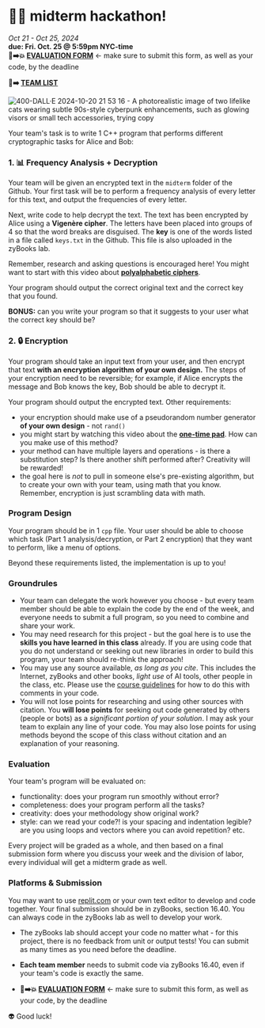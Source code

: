 # 🤖🔑 midterm hackathon! #

_Oct 21 - Oct 25, 2024_ \
**due: Fri. Oct. 25 @ 5:59pm NYC-time** \
**📝➡️💥 [EVALUATION FORM](https://airtable.com/appBFOjXtaSO2vVV5/shrt8hx71tW16IuG0)** <- make sure to submit this form, as well as your code, by the deadline

**🐙➡️ [TEAM LIST](https://airtable.com/appBFOjXtaSO2vVV5/shrs7HpZvC4ogmX7B/tblOhGY29sUGqhPVK)**

![400-DALL·E 2024-10-20 21 53 16 - A photorealistic image of two lifelike cats wearing subtle 90s-style cyberpunk enhancements, such as glowing visors or small tech accessories, trying  copy](https://github.com/user-attachments/assets/3ca3ff98-a328-4e57-9178-74dd71a9b028)


Your team's task is to write 1 C++ program that performs different cryptographic tasks for Alice and Bob:

### 1. 📊 Frequency Analysis + Decryption

Your team will be given an encrypted text in the `midterm` folder of the Github. Your first task will be to perform a frequency analysis of every letter for this text, and output the frequencies of every letter.

Next, write code to help decrypt the text. The text has been encrypted by Alice using a **Vigenère cipher**. The letters have been placed into groups of 4 so that the word breaks are disguised. The **key** is one of the words listed in a file called `keys.txt` in the Github. This file is also uploaded in the zyBooks lab.

Remember, research and asking questions is encouraged here! You might want to start with this video about [**polyalphabetic ciphers**](https://www.youtube.com/watch?v=BgFJD7oCmDE&list=PLSQl0a2vh4HA50QhFIirlEZRXG4yjcoGM&index=7).

Your program should output the correct original text and the correct key that you found.

**BONUS:** can you write your program so that it suggests to your user what the correct key should be?

### 2. 🔒 Encryption

Your program should take an input text from your user, and then encrypt that text **with an encryption algorithm of your own design.** The steps of your encryption need to be reversible; for example, if Alice encrypts the message and Bob knows the key, Bob should be able to decrypt it.

Your program should output the encrypted text. Other requirements:
- your encryption should make use of a pseudorandom number generator **of your own design** - not `rand()`
- you might start by watching this video about the [**one-time pad**](https://www.youtube.com/watch?v=FlIG3TvQCBQ&list=PLSQl0a2vh4HA50QhFIirlEZRXG4yjcoGM&index=9). How can you make use of this method?
- your method can have multiple layers and operations - is there a substitution step? Is there another shift performed after? Creativity will be rewarded!
- the goal here is _not_ to pull in someone else's pre-existing algorithm, but to create your own with your team, using math that you know. Remember, encryption is just scrambling data with math.

### Program Design

Your program should be in 1 `cpp` file. Your user should be able to choose which task (Part 1 analysis/decryption, or Part 2 encryption) that they want to perform, like a menu of options.

Beyond these requirements listed, the implementation is up to you!

### Groundrules

- Your team can delegate the work however you choose - but every team member should be able to explain the code by the end of the week, and everyone needs to submit a full program, so you need to combine and share your work.
- You may need research for this project - but the goal here is to use the **skills you have learned in this class** already. If you are using code that you do not understand or seeking out new libraries in order to build this program, your team should re-think the approach!
- You may use any source available, _as long as you cite_. This includes the Internet, zyBooks and other books, _light use_ of AI tools, other people in the class, etc. Please use the [course guidelines](https://github.com/mab253/cpp_fall24/blob/main/ai-citations.md) for how to do this with comments in your code.
- You will not lose points for researching and using other sources with citation. You **will lose points** for seeking out code generated by others (people or bots) as a _significant portion of your solution_. I may ask your team to explain any line of your code. You may also lose points for using methods beyond the scope of this class without citation and an explanation of your reasoning.

### Evaluation

Your team's program will be evaluated on:
- functionality: does your program run smoothly without error?
- completeness: does your program perform all the tasks?
- creativity: does your methodology show original work?
- style: can we read your code?! is your spacing and indentation legible? are you using loops and vectors where you can avoid repetition? etc.

Every project will be graded as a whole, and then based on a final submission form where you discuss your week and the division of labor, every individual will get a midterm grade as well.

### Platforms & Submission

You may want to use [replit.com](https://replit.com) or your own text editor to develop and code together. Your final submission should be in zyBooks, section 16.40. You can always code in the zyBooks lab as well to develop your work.

- The zyBooks lab should accept your code no matter what - for this project, there is no feedback from unit or output tests! You can submit as many times as you need before the deadline.

- **Each team member** needs to submit code via zyBooks 16.40, even if your team's code is exactly the same.
- **📝➡️💥 [EVALUATION FORM](https://airtable.com/appBFOjXtaSO2vVV5/shrt8hx71tW16IuG0)** <- make sure to submit this form, as well as your code, by the deadline

👽 Good luck!
